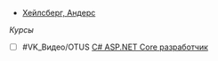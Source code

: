 - [Хейлсберг, Андерс](https://ru.wikipedia.org/wiki/Хейлсберг,_Андерс)

*Курсы*
- [ ] #VK_Видео/OTUS [C# ASP.NET Core разработчик](https://vkvideo.ru/playlist/-145052891_366)